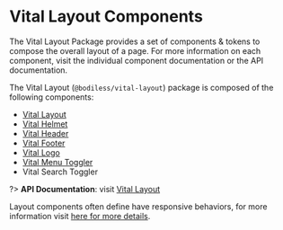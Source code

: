 # Vital Layout Components

The Vital Layout Package provides a set of components & tokens to compose the
overall layout of a page. For more information on each component, visit the
individual component documentation or the API documentation.

The Vital Layout (`@bodiless/vital-layout`) package is composed of the following
components:

- [Vital Layout](./Layout)
- [Vital Helmet](./Helmet)
- [Vital Header](./Header)
- [Vital Footer](./Footer)
- [Vital Logo](./Logo)
- [Vital Menu Toggler](../VitalNavigation/BurgerMenu)
- Vital Search Toggler

?> **API Documentation**: visit
[Vital Layout](../../../Development/API/@bodiless/vital-layout/README)

Layout components often define have responsive behaviors, for more information
visit [here for more details](./Responsiveness).
